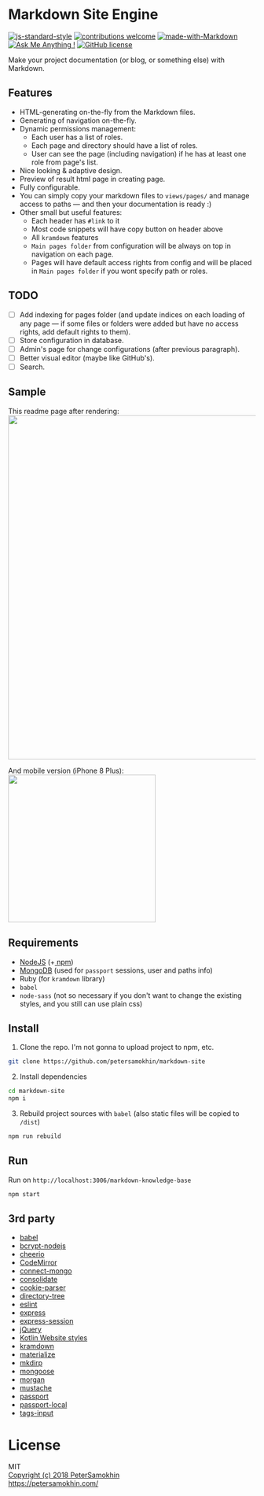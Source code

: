 # Markdown Site Engine

[![js-standard-style](https://img.shields.io/badge/code%20style-standard-brightgreen.svg)](http://standardjs.com) [![contributions welcome](https://img.shields.io/badge/contributions-welcome-brightgreen.svg?style=flat)](https://github.com/petersamokhin/nodejs-markdown-site/issues) [![made-with-Markdown](https://img.shields.io/badge/Made%20with-Markdown-1f425f.svg)]() [![Ask Me Anything !](https://img.shields.io/badge/Ask%20me-anything-1abc9c.svg)](https://GitHub.com/petersamokhin/) [![GitHub license](https://img.shields.io/badge/License-MIT-yellow.svg)](https://github.com/petersamokhin/nodejs-markdown-site/blob/master/LICENSE)

Make your project documentation (or blog, or something else) with Markdown.

## Features
- HTML-generating on-the-fly from the Markdown files.
- Generating of navigation on-the-fly.
- Dynamic permissions management:
  * Each user has a list of roles.
  * Each page and directory should have a list of roles.
  * User can see the page (including navigation) if he has at least one role from page's list.
- Nice looking & adaptive design.
- Preview of result html page in creating page.
- Fully configurable.
- You can simply copy your markdown files to `views/pages/` and manage access to paths — and then your documentation is ready :)
- Other small but useful features:
  - Each header has `#link` to it
  - Most code snippets will have copy button on header above
  - All `kramdown` features
  - `Main pages folder` from configuration will be always on top in navigation on each page.
  - Pages will have default access rights from config and will be placed in `Main pages folder` if you wont specify path or roles.

## TODO
- [ ] Add indexing for pages folder (and update indices on each loading of any page — if some files or folders were added but have no access rights, add default rights to them).
- [ ] Store configuration in database.
- [ ] Admin's page for change configurations (after previous paragraph).
- [ ] Better visual editor (maybe like GitHub's).
- [ ] Search.

## Sample
This readme page after rendering:<br>
<img src="https://i.imgur.com/tFUfOZ5.png" width="700"></img>

And mobile version (iPhone 8 Plus):<br>
<img src="https://i.imgur.com/Qhf4mdu.jpg" width="300"></img>

## Requirements
- [NodeJS](https://github.com/nodejs/node) (+[ npm](https://github.com/npm/npm))
- [MongoDB](https://github.com/mongodb/mongo) (used for `passport` sessions, user and paths info)
- Ruby (for `kramdown` library)
- `babel`
- `node-sass` (not so necessary if you don't want to change the existing styles, and you still can use plain css)

## Install
1. Clone the repo. I'm not gonna to upload project to npm, etc.
```bash
git clone https://github.com/petersamokhin/markdown-site
```

2. Install dependencies 
```bash
cd markdown-site
npm i
```

3. Rebuild project sources with `babel` (also static files will be copied to `/dist`)
```bash
npm run rebuild
```

## Run 
Run on `http://localhost:3006/markdown-knowledge-base`
```bash
npm start
```

## 3rd party
- [babel](https://github.com/babel/babel)
- [bcrypt-nodejs](https://npmjs.org/bcrypt-nodejs/)
- [cheerio](https://github.com/cheeriojs/cheerio)
- [CodeMirror](https://github.com/codemirror/CodeMirror)
- [connect-mongo](https://github.com/jdesboeufs/connect-mongo)
- [consolidate](https://github.com/tj/consolidate.js/)
- [cookie-parser](https://github.com/expressjs/cookie-parser)
- [directory-tree](https://github.com/mihneadb/node-directory-tree)
- [eslint](https://github.com/eslint/eslint)
- [express](https://github.com/expressjs/express)
- [express-session](https://github.com/expressjs/session)
- [jQuery](https://github.com/jquery/jquery)
- [Kotlin Website styles](https://github.com/JetBrains/kotlin-web-site)
- [kramdown](https://github.com/gettalong/kramdown)
- [materialize](https://github.com/Dogfalo/materialize)
- [mkdirp](https://github.com/substack/node-mkdirp)
- [mongoose](https://github.com/Automattic/mongoose)
- [morgan](https://github.com/expressjs/morgan)
- [mustache](https://github.com/mustache/mustache)
- [passport](https://github.com/jaredhanson/passport)
- [passport-local](https://github.com/jaredhanson/passport-local)
- [tags-input](https://github.com/developit/tags-input)

# License
MIT<br>
[Copyright (c) 2018 PeterSamokhin](https://github.com/petersamokhin/markdown-site/blob/master/LICENSE)<br>
https://petersamokhin.com/
